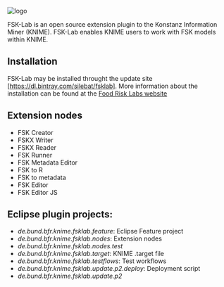 ![logo](https://foodrisklabs.bfr.bund.de/wp-content/uploads/2015/02/FSKlab7-1.png "FSK-Lab")

FSK-Lab is an open source extension plugin to the Konstanz Information Miner
(KNIME). FSK-Lab enables KNIME users to work with FSK models within KNIME.

## Installation
FSK-Lab may be installed throught the update site [https://dl.bintray.com/silebat/fsklab]. More information about the installation can be found at the [Food Risk Labs website](https://foodrisklabs.bfr.bund.de/index.php/fsk-lab/)

## Extension nodes
- FSK Creator
- FSKX Writer
- FSKX Reader
- FSK Runner
- FSK Metadata Editor
- FSK to R
- FSK to metadata
- FSK Editor
- FSK Editor JS

## Eclipse plugin projects:
- *de.bund.bfr.knime.fsklab.feature*: Eclipse Feature project
- *de.bund.bfr.knime.fsklab.nodes*: Extension nodes
- *de.bund.bfr.knime.fsklab.nodes.test*
- *de.bund.bfr.knime.fsklab.target*: KNIME .target file
- *de.bund.bfr.knime.fsklab.testflows*: Test workflows
- *de.bund.bfr.knime.fsklab.update.p2.deploy*: Deployment script
- *de.bund.bfr.knime.fsklab.update.p2*
